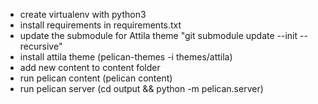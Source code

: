 - create virtualenv with python3
- install requirements in requirements.txt
- update the submodule for Attila theme "git submodule update --init --recursive"
- install attila theme (pelican-themes -i themes/attila)
- add new content to content folder
- run pelican content (pelican content)
- run pelican server (cd output && python -m pelican.server)

